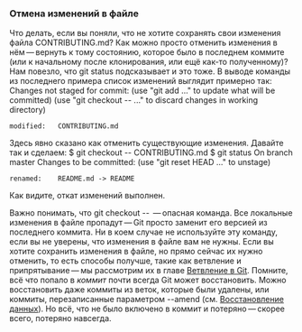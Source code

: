 ### Отмена изменений в файле
Что делать, если вы поняли, что не хотите сохранять свои изменения файла CONTRIBUTING.md? Как можно просто отменить изменения в нём — вернуть к тому состоянию, которое было в последнем коммите (или к начальному после клонирования, или ещё как-то полученному)? Нам повезло, что git status подсказывает и это тоже.
В выводе команды из последнего примера список изменений выглядит примерно так:
Changes not staged for commit:
  (use "git add <file>..." to update what will be committed)
  (use "git checkout -- <file>..." to discard changes in working directory)

    modified:   CONTRIBUTING.md

Здесь явно сказано как отменить существующие изменения. Давайте так и сделаем:
$ git checkout -- CONTRIBUTING.md
$ git status
On branch master
Changes to be committed:
  (use "git reset HEAD <file>..." to unstage)

    renamed:    README.md -> README

Как видите, откат изменений выполнен.

Важно понимать, что git checkout -- <file> — опасная команда. Все локальные изменения в файле пропадут — Git просто заменит его версией из последнего коммита. Ни в коем случае не используйте эту команду, если вы не уверены, что изменения в файле вам не нужны.
Если вы хотите сохранить изменения в файле, но прямо сейчас их нужно отменить, то есть способы получше, такие как ветвление и припрятывание — мы рассмотрим их в главе [Ветвление в Git](https://git-scm.com/book/ru/v2/ch00/ch03-git-branching).
Помните, всё что попало в *коммит* почти всегда Git может восстановить. Можно восстановить даже коммиты из веток, которые были удалены, или коммиты, перезаписанные параметром --amend (см. [Восстановление данных](https://git-scm.com/book/ru/v2/ch00/r_data_recovery)). Но всё, что не было включено в коммит и потеряно — скорее всего, потеряно навсегда.
